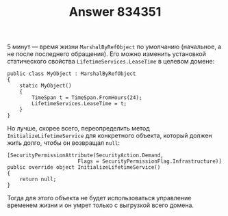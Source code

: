 ﻿---
title: "Answer 834351"
se.owner.user_id: 240512
se.owner.display_name: "MSDN.WhiteKnight"
se.owner.link: "https://ru.stackoverflow.com/users/240512/msdn-whiteknight"
se.answer_id: 834351
se.question_id: 768158
se.post_type: answer
se.score: 9
se.is_accepted: True
---
<p>5 минут — время жизни <code>MarshalByRefObject</code> по умолчанию (начальное, а не после последнего обращения). Его можно изменить установкой статического свойства <code>LifetimeServices.LeaseTime</code> в целевом домене:</p>

<pre><code>public class MyObject : MarshalByRefObject
{
    static MyObject()
    {
        TimeSpan t = TimeSpan.FromHours(24);
        LifetimeServices.LeaseTime = t;
    }
}
</code></pre>

<p>Но лучше, скорее всего, переопределить метод <code>InitializeLifetimeService</code> для конкретного объекта, который должен жить долго, чтобы он возвращал <code>null</code>: </p>

<pre><code>[SecurityPermissionAttribute(SecurityAction.Demand,
                       Flags = SecurityPermissionFlag.Infrastructure)]
public override object InitializeLifetimeService()
{
    return null;
}
</code></pre>

<p>Тогда для этого объекта не будет использоваться управление временем жизни и он умрет только с выгрузкой всего домена. </p>
